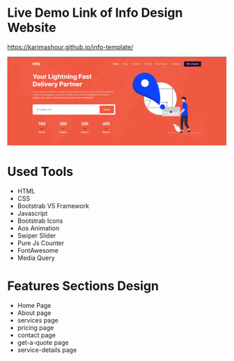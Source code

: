 # Live Demo Link of Info Design Website

https://karimashour.github.io/info-template/

<img src="./assets/img/Capture.PNG">

# Used Tools

- HTML <br>
- CSS<br>
- Bootstrab V5 Framework<br>
- Javascript<br>
- Bootstrab Icons<br>
- Aos Animation<br>
- Swiper Slider<br>
- Pure Js Counter<br>
- FontAwesome<br>
- Media Query<br>

# Features Sections Design

- Home Page <br>
- About page<br>
- services page<br>
- pricing page<br>
- contact page<br>
- get-a-quote page<br>
- service-details page<br>
